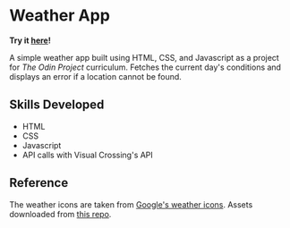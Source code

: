 # Weather App

**Try it [here](https://nepallium.github.io/Weather-App/)!**

A simple weather app built using HTML, CSS, and Javascript as a project for *The Odin Project* curriculum. Fetches the current day's conditions and displays an error if a location cannot be found.

## Skills Developed
- HTML
- CSS
- Javascript
- API calls with Visual Crossing's API

## Reference
The weather icons are taken from [Google's weather icons](https://developers.google.com/maps/documentation/weather/weather-condition-icons). Assets downloaded from [this repo](https://github.com/mrdarrengriffin/google-weather-icons).
